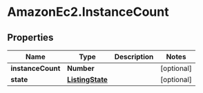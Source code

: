 # AmazonEc2.InstanceCount

## Properties

Name | Type | Description | Notes
------------ | ------------- | ------------- | -------------
**instanceCount** | **Number** |  | [optional] 
**state** | [**ListingState**](ListingState.md) |  | [optional] 


